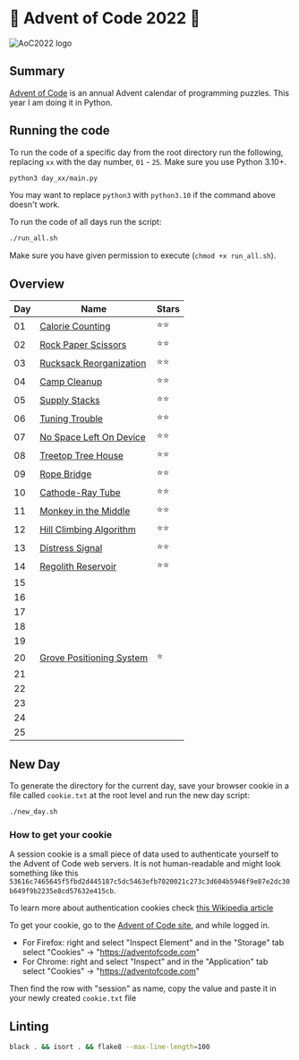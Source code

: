 # 🎄 Advent of Code 2022 🎄

![AoC2022 logo](https://raw.githubusercontent.com/orfeasa/advent-of-code-2022/master/header.png)

## Summary

[Advent of Code](http://adventofcode.com/) is an annual Advent calendar of programming puzzles.
This year I am doing it in Python.

## Running the code

To run the code of a specific day from the root directory run the following, replacing `xx` with the day number, `01` - `25`. Make sure you use Python 3.10+.

```sh
python3 day_xx/main.py
```

You may want to replace `python3` with `python3.10` if the command above doesn't work.

To run the code of all days run the script:

```sh
./run_all.sh
```

Make sure you have given permission to execute (`chmod +x run_all.sh`).

## Overview

| Day | Name                                                            | Stars |
| --- | --------------------------------------------------------------- | ----- |
| 01  | [Calorie Counting](https://adventofcode.com/2022/day/1)         | ⭐⭐    |
| 02  | [Rock Paper Scissors](https://adventofcode.com/2022/day/2)      | ⭐⭐    |
| 03  | [Rucksack Reorganization](https://adventofcode.com/2022/day/3)  | ⭐⭐    |
| 04  | [Camp Cleanup](https://adventofcode.com/2022/day4)              | ⭐⭐    |
| 05  | [Supply Stacks](https://adventofcode.com/2022/day5)             | ⭐⭐    |
| 06  | [Tuning Trouble](https://adventofcode.com/2022/day6)            | ⭐⭐    |
| 07  | [No Space Left On Device](https://adventofcode.com/2022/day7)   | ⭐⭐    |
| 08  | [Treetop Tree House](https://adventofcode.com/2022/day8)        | ⭐⭐    |
| 09  | [Rope Bridge](https://adventofcode.com/2022/day9)               | ⭐⭐    |
| 10  | [Cathode-Ray Tube](https://adventofcode.com/2022/day10)         | ⭐⭐    |
| 11  | [Monkey in the Middle](https://adventofcode.com/2022/day11)     | ⭐⭐    |
| 12  | [Hill Climbing Algorithm](https://adventofcode.com/2022/day12)  | ⭐⭐    |
| 13  | [Distress Signal](https://adventofcode.com/2022/day13)          | ⭐⭐    |
| 14  | [Regolith Reservoir](https://adventofcode.com/2022/day14)       | ⭐⭐    |
| 15  |                                                                 |       |
| 16  |                                                                 |       |
| 17  |                                                                 |       |
| 18  |                                                                 |       |
| 19  |                                                                 |       |
| 20  | [Grove Positioning System](https://adventofcode.com/2022/day20) | ⭐     |
| 21  |                                                                 |       |
| 22  |                                                                 |       |
| 23  |                                                                 |       |
| 24  |                                                                 |       |
| 25  |                                                                 |       |

## New Day

To generate the directory for the current day, save your browser cookie in a file called `cookie.txt` at the root level and run the new day script:

```sh
./new_day.sh
```

### How to get your cookie

A session cookie is a small piece of data used to authenticate yourself to the
Advent of Code web servers. It is not human-readable and might look something
like this `53616c7465645f5fbd2d445187c5dc5463efb7020021c273c3d604b5946f9e87e2dc30b649f9b2235e8cd57632e415cb`.

To learn more about authentication cookies check [this Wikipedia article](https://en.wikipedia.org/wiki/HTTP_cookie)

To get your cookie, go to the [Advent of Code site](https://adventofcode.com/), and while logged in.

- For Firefox: right and select "Inspect Element" and in the "Storage" tab select "Cookies" → "https://adventofcode.com"
- For Chrome: right and select "Inspect" and in the "Application" tab select "Cookies" → "https://adventofcode.com"

Then find the row with "session" as name, copy the value and paste it in your newly created `cookie.txt` file

## Linting

```sh
black . && isort . && flake8 --max-line-length=100
```
